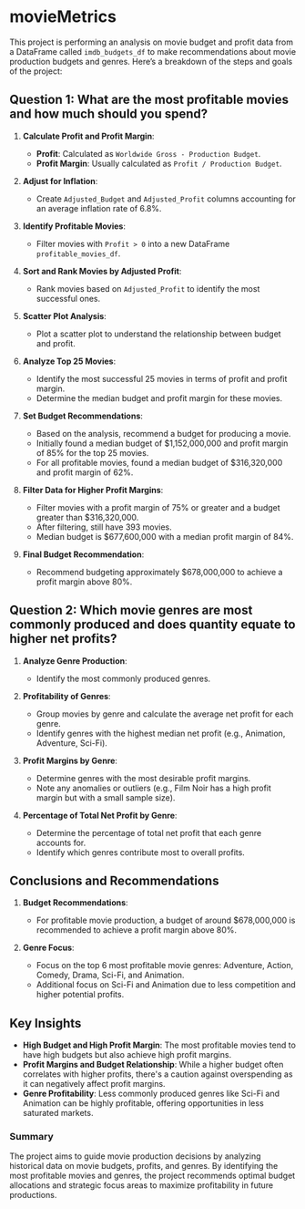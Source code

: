 # movieMetrics
This project is performing an analysis on movie budget and profit data from a DataFrame called `imdb_budgets_df` to make recommendations about movie production budgets and genres. Here’s a breakdown of the steps and goals of the project:

## Question 1: What are the most profitable movies and how much should you spend?

1. **Calculate Profit and Profit Margin**:
    - **Profit**: Calculated as `Worldwide Gross - Production Budget`.
    - **Profit Margin**: Usually calculated as `Profit / Production Budget`.

2. **Adjust for Inflation**:
    - Create `Adjusted_Budget` and `Adjusted_Profit` columns accounting for an average inflation rate of 6.8%.

3. **Identify Profitable Movies**:
    - Filter movies with `Profit > 0` into a new DataFrame `profitable_movies_df`.

4. **Sort and Rank Movies by Adjusted Profit**:
    - Rank movies based on `Adjusted_Profit` to identify the most successful ones.

5. **Scatter Plot Analysis**:
    - Plot a scatter plot to understand the relationship between budget and profit.

6. **Analyze Top 25 Movies**:
    - Identify the most successful 25 movies in terms of profit and profit margin.
    - Determine the median budget and profit margin for these movies.

7. **Set Budget Recommendations**:
    - Based on the analysis, recommend a budget for producing a movie.
    - Initially found a median budget of $1,152,000,000 and profit margin of 85% for the top 25 movies.
    - For all profitable movies, found a median budget of $316,320,000 and profit margin of 62%.

8. **Filter Data for Higher Profit Margins**:
    - Filter movies with a profit margin of 75% or greater and a budget greater than $316,320,000.
    - After filtering, still have 393 movies.
    - Median budget is $677,600,000 with a median profit margin of 84%.

9. **Final Budget Recommendation**:
    - Recommend budgeting approximately $678,000,000 to achieve a profit margin above 80%.

## Question 2: Which movie genres are most commonly produced and does quantity equate to higher net profits?

1. **Analyze Genre Production**:
    - Identify the most commonly produced genres.

2. **Profitability of Genres**:
    - Group movies by genre and calculate the average net profit for each genre.
    - Identify genres with the highest median net profit (e.g., Animation, Adventure, Sci-Fi).

3. **Profit Margins by Genre**:
    - Determine genres with the most desirable profit margins.
    - Note any anomalies or outliers (e.g., Film Noir has a high profit margin but with a small sample size).

4. **Percentage of Total Net Profit by Genre**:
    - Determine the percentage of total net profit that each genre accounts for.
    - Identify which genres contribute most to overall profits.

## Conclusions and Recommendations

1. **Budget Recommendations**:
    - For profitable movie production, a budget of around $678,000,000 is recommended to achieve a profit margin above 80%.

2. **Genre Focus**:
    - Focus on the top 6 most profitable movie genres: Adventure, Action, Comedy, Drama, Sci-Fi, and Animation.
    - Additional focus on Sci-Fi and Animation due to less competition and higher potential profits.

## Key Insights

- **High Budget and High Profit Margin**: The most profitable movies tend to have high budgets but also achieve high profit margins.
- **Profit Margins and Budget Relationship**: While a higher budget often correlates with higher profits, there's a caution against overspending as it can negatively affect profit margins.
- **Genre Profitability**: Less commonly produced genres like Sci-Fi and Animation can be highly profitable, offering opportunities in less saturated markets.

### Summary

The project aims to guide movie production decisions by analyzing historical data on movie budgets, profits, and genres. By identifying the most profitable movies and genres, the project recommends optimal budget allocations and strategic focus areas to maximize profitability in future productions.
